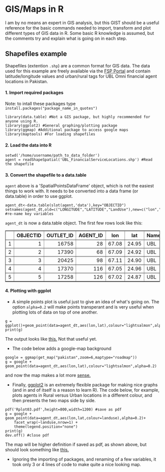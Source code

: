 # GIS/Maps in R
I am by no means an expert in GIS analysis, but this GIST should be a useful reference for the basic commands needed to import, transform and plot different types of GIS data in R. Some basic R knowledge is assumed, but the comments try and explain what is going on in each step.

## Shapefiles example

Shapefiles (extention `.shp`) are a common format for GIS data. The data used for this example are freely available via the [FSP Portal](http://www.fspmaps.com/dataportal/content/pakistan-financial-service-locations "Get the Data") and contain latitude/longitude values and urban/rural tags for UBL Omni financial agent locations in Pakistan.

#### 1. Import required packages
Note: to intall these packages type `install.packages("package_name_in_quotes")`

```
library(data.table) #Not a GIS package, but highly recommended for anyone using R.
library(ggplot2) #General graphing/plotting package 
library(ggmap) #Additional package to access google maps 
library(maptools) #For loading shapefiles
```

#### 2. Load the data into R

```
setwd('/home/username/path_to_data_folder')
agent = readShapeSpatial('UBL_FinancialServiceLocations.shp') #Read the shapefile
```

#### 3. Convert the shapefile to a data.table

`agent` above is a 'SpatialPointsDataFrame' object, which is not the easiest things to work with. It needs to be converted into a data frame (or data.table) in order to use ggplot. 

```
agent_dt<-data.table(slot(agent,'data'),key="OBJECTID")
setnames(agent_dt,old=c("LONGITUDE","LATITUDE","LandUse"),new=c("lon","lat","landuse")) #re-name key variables
```
`agent_dt` is now a data.table object. The first few rows look like this:

<TABLE border=1>
<TR> <TH>  </TH> <TH> OBJECTID </TH> <TH> OUTLET_ID </TH> <TH> AGENT_ID </TH> <TH> lon </TH> <TH> lat </TH> <TH> Name </TH> <TH> landuse </TH> </TR>
  <TR> <TD align="right"> 1 </TD> <TD align="right">   1 </TD> <TD align="right"> 16758 </TD> <TD align="right">  28 </TD> <TD align="right"> 67.08 </TD> <TD align="right"> 24.95 </TD> <TD> UBL </TD> <TD> Urban </TD> </TR>
  <TR> <TD align="right"> 2 </TD> <TD align="right">   2 </TD> <TD align="right"> 17390 </TD> <TD align="right">  68 </TD> <TD align="right"> 67.09 </TD> <TD align="right"> 24.92 </TD> <TD> UBL </TD> <TD> Urban </TD> </TR>
  <TR> <TD align="right"> 3 </TD> <TD align="right">   3 </TD> <TD align="right"> 20425 </TD> <TD align="right">  98 </TD> <TD align="right"> 67.11 </TD> <TD align="right"> 24.90 </TD> <TD> UBL </TD> <TD> Urban </TD> </TR>
  <TR> <TD align="right"> 4 </TD> <TD align="right">   4 </TD> <TD align="right"> 17370 </TD> <TD align="right"> 116 </TD> <TD align="right"> 67.05 </TD> <TD align="right"> 24.96 </TD> <TD> UBL </TD> <TD> Urban </TD> </TD> </TR>
  <TR> <TD align="right"> 5 </TD> <TD align="right">   5 </TD> <TD align="right"> 17258 </TD> <TD align="right"> 126 </TD> <TD align="right"> 67.02 </TD> <TD align="right"> 24.87 </TD> <TD> UBL </TD> <TD> Urban </TD> </TR>
   </TABLE>

#### 4. Plotting with ggplot

* A simple points plot is useful just to give an idea of what's going on. The option `alpha=0.2` will make points transperant and is very useful when plotting lots of data on top of one another. 

```
g = ggplot()+geom_point(data=agent_dt,aes(lon,lat),colour="lightsalmon",alpha=0.2)
print(g)
```
The output looks like [this.](https://raw.githubusercontent.com/hgera000/R_examples/master/GIS_example/Rplot01.png) Not that useful yet.

* The code below adds a google-map background

```
google = ggmap(get_map("pakistan",zoom=6,maptype="roadmap"))
g = google + geom_point(data=agent_dt,aes(lon,lat),colour="lightsalmon",alpha=0.2)
```
and now the map makes a lot more [sense.](https://raw.githubusercontent.com/hgera000/R_examples/master/GIS_example/Rplot02.png) 

* Finally, [ggplot2](http://docs.ggplot2.org/current/) is an extremely flexible package for making nice graphs (and in and of itself is a reason to learn R). The code below, for example, plots agents in Rural versus Urban locations in a different colour, and then presents the two maps side by side. 

```
pdf('Rplot03.pdf',height=800,width=1200) #save as pdf
g = google + geom_point(data=agent_dt,aes(lon,lat,colour=landuse),alpha=0.2)+
    facet_wrap(~landuse,nrow=1) + 
    theme(legend.position="none")
print(g)
dev.off() #close pdf
```

The map will be higher definition if saved as pdf, as shown above, but should look something like [this.](https://raw.githubusercontent.com/hgera000/R_examples/master/GIS_example/Rplot03.png)

* Ignoring the importing of packages, and renaming of a few variables, it took only 3 or 4 lines of code to make quite a nice looking map. 







